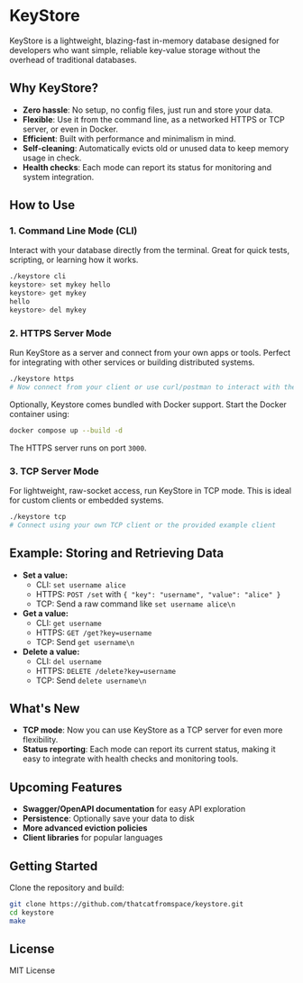 # KeyStore

KeyStore is a lightweight, blazing-fast in-memory database designed for developers who want simple, reliable key-value storage without the overhead of traditional databases.

## Why KeyStore?

- **Zero hassle**: No setup, no config files, just run and store your data.
- **Flexible**: Use it from the command line, as a networked HTTPS or TCP server, or even in Docker.
- **Efficient**: Built with performance and minimalism in mind.
- **Self-cleaning**: Automatically evicts old or unused data to keep memory usage in check.
- **Health checks**: Each mode can report its status for monitoring and system integration.

## How to Use

### 1. Command Line Mode (CLI)

Interact with your database directly from the terminal. Great for quick tests, scripting, or learning how it works.

```sh
./keystore cli
keystore> set mykey hello
keystore> get mykey
hello
keystore> del mykey
```

### 2. HTTPS Server Mode

Run KeyStore as a server and connect from your own apps or tools. Perfect for integrating with other services or building distributed systems.

```sh
./keystore https
# Now connect from your client or use curl/postman to interact with the API
```

Optionally, Keystore comes bundled with Docker support. Start the Docker container using:

```sh
docker compose up --build -d
```

The HTTPS server runs on port `3000`.

### 3. TCP Server Mode

For lightweight, raw-socket access, run KeyStore in TCP mode. This is ideal for custom clients or embedded systems.

```sh
./keystore tcp
# Connect using your own TCP client or the provided example client
```

## Example: Storing and Retrieving Data

- **Set a value:**
  - CLI: `set username alice`
  - HTTPS: `POST /set` with `{ "key": "username", "value": "alice" }`
  - TCP: Send a raw command like `set username alice\n`
- **Get a value:**
  - CLI: `get username`
  - HTTPS: `GET /get?key=username`
  - TCP: Send `get username\n`
- **Delete a value:**
  - CLI: `del username`
  - HTTPS: `DELETE /delete?key=username`
  - TCP: Send `delete username\n`

## What's New

- **TCP mode**: Now you can use KeyStore as a TCP server for even more flexibility.
- **Status reporting**: Each mode can report its current status, making it easy to integrate with health checks and monitoring tools.

## Upcoming Features

- **Swagger/OpenAPI documentation** for easy API exploration
- **Persistence**: Optionally save your data to disk
- **More advanced eviction policies**
- **Client libraries** for popular languages

## Getting Started

Clone the repository and build:

```sh
git clone https://github.com/thatcatfromspace/keystore.git
cd keystore
make
```

## License

MIT License
